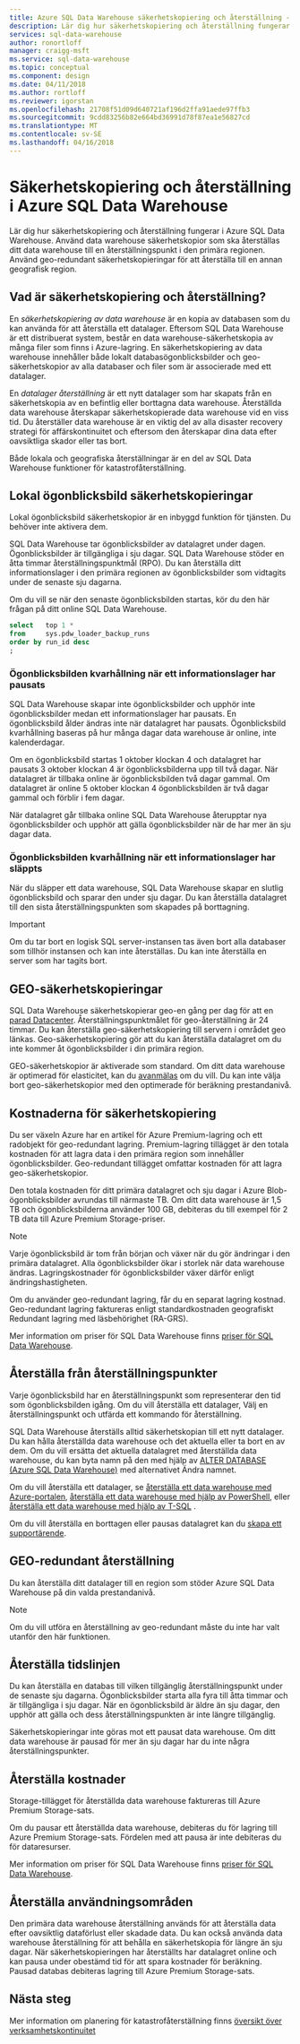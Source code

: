 ```yaml
---
title: Azure SQL Data Warehouse säkerhetskopiering och återställning - ögonblicksbilder, geo-redundant | Microsoft Docs
description: Lär dig hur säkerhetskopiering och återställning fungerar i Azure SQL Data Warehouse. Använd data warehouse säkerhetskopior som ska återställas ditt data warehouse till en återställningspunkt i den primära regionen. Använd geo-redundant säkerhetskopieringar för att återställa till en annan geografisk region.
services: sql-data-warehouse
author: ronortloff
manager: craigg-msft
ms.service: sql-data-warehouse
ms.topic: conceptual
ms.component: design
ms.date: 04/11/2018
ms.author: rortloff
ms.reviewer: igorstan
ms.openlocfilehash: 21708f51d09d640721af196d2ffa91aede97ffb3
ms.sourcegitcommit: 9cdd83256b82e664bd36991d78f87ea1e56827cd
ms.translationtype: MT
ms.contentlocale: sv-SE
ms.lasthandoff: 04/16/2018
---
```

# <a name="backup-and-restore-in-azure-sql-data-warehouse"></a>Säkerhetskopiering och återställning i Azure SQL Data Warehouse
Lär dig hur säkerhetskopiering och återställning fungerar i Azure SQL Data Warehouse. Använd data warehouse säkerhetskopior som ska återställas ditt data warehouse till en återställningspunkt i den primära regionen. Använd geo-redundant säkerhetskopieringar för att återställa till en annan geografisk region. 

## <a name="what-is-backup-and-restore"></a>Vad är säkerhetskopiering och återställning?
En *säkerhetskopiering av data warehouse* är en kopia av databasen som du kan använda för att återställa ett datalager.  Eftersom SQL Data Warehouse är ett distribuerat system, består en data warehouse-säkerhetskopia av många filer som finns i Azure-lagring. En säkerhetskopiering av data warehouse innehåller både lokalt databasögonblicksbilder och geo-säkerhetskopior av alla databaser och filer som är associerade med ett datalager. 

En *datalager återställning* är ett nytt datalager som har skapats från en säkerhetskopia av en befintlig eller borttagna data warehouse. Återställda data warehouse återskapar säkerhetskopierade data warehouse vid en viss tid. Du återställer data warehouse är en viktig del av alla disaster recovery strategi för affärskontinuitet och eftersom den återskapar dina data efter oavsiktliga skador eller tas bort.

Både lokala och geografiska återställningar är en del av SQL Data Warehouse funktioner för katastrofåterställning. 

## <a name="local-snapshot-backups"></a>Lokal ögonblicksbild säkerhetskopieringar
Lokal ögonblicksbild säkerhetskopior är en inbyggd funktion för tjänsten.  Du behöver inte aktivera dem. 

SQL Data Warehouse tar ögonblicksbilder av datalagret under dagen. Ögonblicksbilder är tillgängliga i sju dagar. SQL Data Warehouse stöder en åtta timmar återställningspunktmål (RPO). Du kan återställa ditt informationslager i den primära regionen av ögonblicksbilder som vidtagits under de senaste sju dagarna.

Om du vill se när den senaste ögonblicksbilden startas, kör du den här frågan på ditt online SQL Data Warehouse. 

```sql
select   top 1 *
from     sys.pdw_loader_backup_runs 
order by run_id desc
;
```

### <a name="snapshot-retention-when-a-data-warehouse-is-paused"></a>Ögonblicksbilden kvarhållning när ett informationslager har pausats
SQL Data Warehouse skapar inte ögonblicksbilder och upphör inte ögonblicksbilder medan ett informationslager har pausats. En ögonblicksbild ålder ändras inte när datalagret har pausats. Ögonblicksbild kvarhållning baseras på hur många dagar data warehouse är online, inte kalenderdagar.

Om en ögonblicksbild startas 1 oktober klockan 4 och datalagret har pausats 3 oktober klockan 4 är ögonblicksbilderna upp till två dagar. När datalagret är tillbaka online är ögonblicksbilden två dagar gammal. Om datalagret är online 5 oktober klockan 4 ögonblicksbilden är två dagar gammal och förblir i fem dagar.

När datalagret går tillbaka online SQL Data Warehouse återupptar nya ögonblicksbilder och upphör att gälla ögonblicksbilder när de har mer än sju dagar data.

### <a name="snapshot-retention-when-a-data-warehouse-is-dropped"></a>Ögonblicksbilden kvarhållning när ett informationslager har släppts
När du släpper ett data warehouse, SQL Data Warehouse skapar en slutlig ögonblicksbild och sparar den under sju dagar. Du kan återställa datalagret till den sista återställningspunkten som skapades på borttagning. 

> [!IMPORTANT]
> Om du tar bort en logisk SQL server-instansen tas även bort alla databaser som tillhör instansen och kan inte återställas. Du kan inte återställa en server som har tagits bort.
> 

## <a name="geo-backups"></a>GEO-säkerhetskopieringar
SQL Data Warehouse säkerhetskopierar geo-en gång per dag för att en [parad Datacenter](../best-practices-availability-paired-regions.md). Återställningspunktmålet för geo-återställning är 24 timmar. Du kan återställa geo-säkerhetskopiering till servern i området geo länkas. Geo-säkerhetskopiering gör att du kan återställa datalagret om du inte kommer åt ögonblicksbilder i din primära region.

GEO-säkerhetskopior är aktiverade som standard. Om ditt data warehouse är optimerad för elasticitet, kan du [avanmälas](/powershell/module/azurerm.sql/set-azurermsqldatabasegeobackuppolicy) om du vill. Du kan inte välja bort geo-säkerhetskopior med den optimerade för beräkning prestandanivå.

## <a name="backup-costs"></a>Kostnaderna för säkerhetskopiering
Du ser växeln Azure har en artikel för Azure Premium-lagring och ett radobjekt för geo-redundant lagring. Premium-lagring tillägget är den totala kostnaden för att lagra data i den primära region som innehåller ögonblicksbilder.  Geo-redundant tillägget omfattar kostnaden för att lagra geo-säkerhetskopior.  

Den totala kostnaden för ditt primära datalagret och sju dagar i Azure Blob-ögonblicksbilder avrundas till närmaste TB. Om ditt data warehouse är 1,5 TB och ögonblicksbilderna använder 100 GB, debiteras du till exempel för 2 TB data till Azure Premium Storage-priser. 

> [!NOTE]
> Varje ögonblicksbild är tom från början och växer när du gör ändringar i den primära datalagret. Alla ögonblicksbilder ökar i storlek när data warehouse ändras. Lagringskostnader för ögonblicksbilder växer därför enligt ändringshastigheten.
> 
> 

Om du använder geo-redundant lagring, får du en separat lagring kostnad. Geo-redundant lagring faktureras enligt standardkostnaden geografiskt Redundant lagring med läsbehörighet (RA-GRS).

Mer information om priser för SQL Data Warehouse finns [priser för SQL Data Warehouse](https://azure.microsoft.com/pricing/details/sql-data-warehouse/).

## <a name="restoring-from-restore-points"></a>Återställa från återställningspunkter
Varje ögonblicksbild har en återställningspunkt som representerar den tid som ögonblicksbilden igång. Om du vill återställa ett datalager, Välj en återställningspunkt och utfärda ett kommando för återställning.  

SQL Data Warehouse återställs alltid säkerhetskopian till ett nytt datalager. Du kan hålla återställda data warehouse och det aktuella eller ta bort en av dem. Om du vill ersätta det aktuella datalagret med återställda data warehouse, du kan byta namn på den med hjälp av [ALTER DATABASE (Azure SQL Data Warehouse)](/sql/t-sql/statements/alter-database-azure-sql-data-warehouse) med alternativet Ändra namnet. 

Om du vill återställa ett datalager, se [återställa ett data warehouse med Azure-portalen](sql-data-warehouse-restore-database-portal.md), [återställa ett data warehouse med hjälp av PowerShell](sql-data-warehouse-restore-database-powershell.md), eller [återställa ett data warehouse med hjälp av T-SQL](sql-data-warehouse-restore-database-rest-api.md) .

Om du vill återställa en borttagen eller pausas datalagret kan du [skapa ett supportärende](sql-data-warehouse-get-started-create-support-ticket.md). 


## <a name="geo-redundant-restore"></a>GEO-redundant återställning
Du kan återställa ditt datalager till en region som stöder Azure SQL Data Warehouse på din valda prestandanivå. 

> [!NOTE]
> Om du vill utföra en återställning av geo-redundant måste du inte har valt utanför den här funktionen.
> 
> 

## <a name="restore-timeline"></a>Återställa tidslinjen
Du kan återställa en databas till vilken tillgänglig återställningspunkt under de senaste sju dagarna. Ögonblicksbilder starta alla fyra till åtta timmar och är tillgängliga i sju dagar. När en ögonblicksbild är äldre än sju dagar, den upphör att gälla och dess återställningspunkten är inte längre tillgänglig. 

Säkerhetskopieringar inte göras mot ett pausat data warehouse. Om ditt data warehouse är pausad för mer än sju dagar har du inte några återställningspunkter. 

## <a name="restore-costs"></a>Återställa kostnader
Storage-tillägget för återställda data warehouse faktureras till Azure Premium Storage-sats. 

Om du pausar ett återställda data warehouse, debiteras du för lagring till Azure Premium Storage-sats. Fördelen med att pausa är inte debiteras du för dataresurser.

Mer information om priser för SQL Data Warehouse finns [priser för SQL Data Warehouse](https://azure.microsoft.com/pricing/details/sql-data-warehouse/).

## <a name="restore-use-cases"></a>Återställa användningsområden
Den primära data warehouse återställning används för att återställa data efter oavsiktlig dataförlust eller skadade data. Du kan också använda data warehouse återställning för att behålla en säkerhetskopia för längre än sju dagar. När säkerhetskopieringen har återställts har datalagret online och kan pausa under obestämd tid för att spara kostnader för beräkning. Pausad databas debiteras lagring till Azure Premium Storage-sats. 

## <a name="next-steps"></a>Nästa steg
Mer information om planering för katastrofåterställning finns [översikt över verksamhetskontinuitet](../sql-database/sql-database-business-continuity.md)
